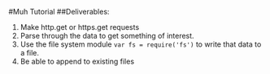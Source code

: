 #Muh Tutorial
##Deliverables:

1. Make http.get or https.get requests
2. Parse through the data to get something of interest.
3. Use the file system module `var fs = require('fs')` to  write that data to a file.
4. Be able to append to existing files
